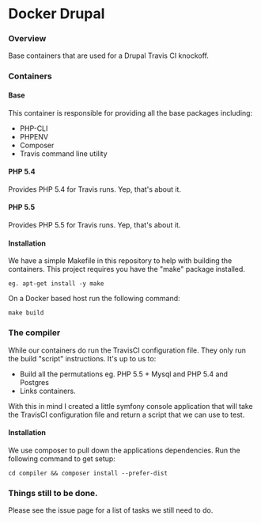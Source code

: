 Docker Drupal
=============

### Overview

Base containers that are used for a Drupal Travis CI knockoff.

### Containers

#### Base

This container is responsible for providing all the base packages including:

* PHP-CLI
* PHPENV
* Composer
* Travis command line utility

#### PHP 5.4

Provides PHP 5.4 for Travis runs. Yep, that's about it.

#### PHP 5.5

Provides PHP 5.5 for Travis runs. Yep, that's about it.

#### Installation

We have a simple Makefile in this repository to help with building the
containers. This project requires you have the "make" package installed.

```
eg. apt-get install -y make

```

On a Docker based host run the following command:

```
make build
```

### The compiler

While our containers do run the TravisCI configuration file. They only run the
build "script" instructions. It's up to us to:

* Build all the permutations eg. PHP 5.5 + Mysql and PHP 5.4 and Postgres
* Links containers.

With this in mind I created a little symfony console application that will take
the TravisCI configuration file and return a script that we can use to test.

#### Installation

We use composer to pull down the applications dependencies. Run the following
command to get setup:

```
cd compiler && composer install --prefer-dist
```

### Things still to be done.

Please see the issue page for a list of tasks we still need to do.
